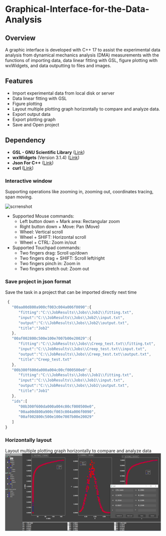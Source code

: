 # Graphical-Interface-for-the-Data-Analysis

## Overview

A graphic interface is developed with C++ 17 to assist the experimental data analysis from dynamical mechanics analysis (DMA) measurements with the functions of importing data, data linear fitting with GSL, figure plotting with wxWidgets, and data outputting to files and images.

## Features
- Import experimental data from local disk or server
- Data linear fitting with GSL
- Figure plotting
- Layout multiple plotting graph horizontally to compare and analyze data.
- Export output data
- Export plotting graph
- Save and Open project

## Dependency    
- **GSL - GNU Scientific Library** ([Link](https://www.gnu.org/software/gsl/))
- **wxWidgets** (Version 3.1.4) ([Link](https://www.wxwidgets.org/))
- **Json For C++** ([Link](https://github.com/nlohmann/json/))
- **curl** ([Link](https://curl.se/libcurl/))

### Interactive window 
Supporting operations like zooming in, zooming out, coordinates tracing, span moving.

![scrrenshot](plot.gif)  

- Supported Mouse commands:
  - Left button down + Mark area: Rectangular zoom
  - Right button down + Move: Pan (Move)
  - Wheel: Vertical scroll
  - Wheel + SHIFT: Horizontal scroll
  - Wheel + CTRL: Zoom in/out
- Supported Touchpad commands:
  - Two fingers drag: Scroll up/down
  - Two fingers drag + SHIFT: Scroll left/right
  - Two fingers pinch in: Zoom in
  - Two fingers stretch out: Zoom out

### Save project in json format
Save the task in a project that can be imported directly next time
```js
 {
   "00aa00d800a900cf003c004a006f0090":{
      "fitting":"C:\\JobResults\\Jobs\\Job2\\fitting.txt",
      "input":"C:\\JobResults\\Jobs\\Job2\\input.txt",
      "output":"C:\\JobResults\\Jobs\\Job2\\output.txt",
      "title":"Job2"
   },
   "00af002800c500e100e7007b00e20029":{
      "fitting":"C:\\JobResults\\Jobs\\Creep_test.txt\\fitting.txt",
      "input":"C:\\JobResults\\Jobs\\Creep_test.txt\\input.txt",
      "output":"C:\\JobResults\\Jobs\\Creep_test.txt\\output.txt",
      "title":"Creep_test.txt"
   },
   "00b300f600da000a004c00cf000500e0":{
      "fitting":"C:\\JobResults\\Jobs\\Job1\\fitting.txt",
      "input":"C:\\JobResults\\Jobs\\Job1\\input.txt",
      "output":"C:\\JobResults\\Jobs\\Job1\\output.txt",
      "title":"Job1"
   },
   "ids":[
      "00b300f600da000a004c00cf000500e0",
      "00aa00d800a900cf003c004a006f0090",
      "00af002800c500e100e7007b00e20029"
   ]
}
``` 
### Horizontally layout
Layout multiple plotting graph horizontally to compare and analyze data
![horizontal 3](Layout3.png)
